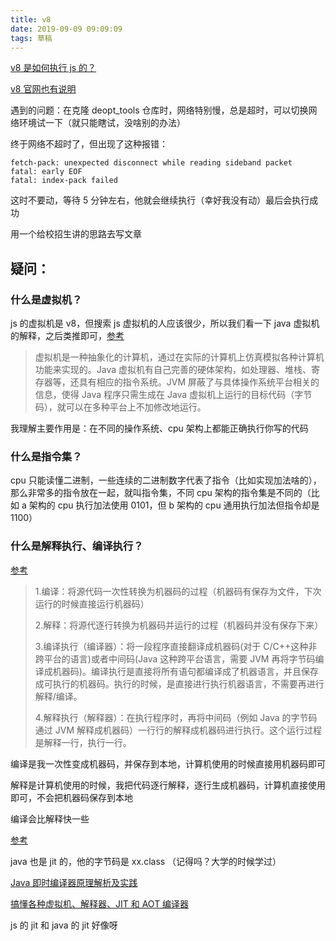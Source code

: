 ```yaml
---
title: v8
date: 2019-09-09 09:09:09
tags: 草稿
---
```


[v8 是如何执行 js 的？](https://www.zoo.team/article/the-process-of-executing-js-in-v8)

[v8 官网也有说明](https://v8.dev/docs/source-code)

遇到的问题：在克隆 deopt_tools 仓库时，网络特别慢，总是超时，可以切换网络环境试一下（就只能瞎试，没啥别的办法）

终于网络不超时了，但出现了这种报错：

```
fetch-pack: unexpected disconnect while reading sideband packet
fatal: early EOF
fatal: index-pack failed
```

这时不要动，等待 5 分钟左右，他就会继续执行（幸好我没有动）最后会执行成功

用一个给校招生讲的思路去写文章

## 疑问：

### 什么是虚拟机？

js 的虚拟机是 v8，但搜索 js 虚拟机的人应该很少，所以我们看一下 java 虚拟机的解释，之后类推即可，[参考](https://blog.csdn.net/zhangjg_blog/article/details/20380971)

> 虚拟机是一种抽象化的计算机，通过在实际的计算机上仿真模拟各种计算机功能来实现的。Java 虚拟机有自己完善的硬体架构，如处理器、堆栈、寄存器等，还具有相应的指令系统。JVM 屏蔽了与具体操作系统平台相关的信息，使得 Java 程序只需生成在 Java 虚拟机上运行的目标代码（字节码），就可以在多种平台上不加修改地运行。

我理解主要作用是：在不同的操作系统、cpu 架构上都能正确执行你写的代码

### 什么是指令集？

cpu 只能读懂二进制，一些连续的二进制数字代表了指令（比如实现加法啥的），那么非常多的指令放在一起，就叫指令集，不同 cpu 架构的指令集是不同的（比如 a 架构的 cpu 执行加法使用 0101，但 b 架构的 cpu 通用执行加法但指令却是 1100）

### 什么是解释执行、编译执行？

[参考](https://zhuanlan.zhihu.com/p/415844136)

> 1.编译：将源代码一次性转换为机器码的过程（机器码有保存为文件，下次运行的时候直接运行机器码）
>
> 2.解释：将源代逐行转换为机器码并运行的过程（机器码并没有保存下来）
>
> 3.编译执行（编译器）：将一段程序直接翻译成机器码(对于 C/C++这种非跨平台的语言)或者中间码(Java 这种跨平台语言，需要 JVM 再将字节码编译成机器码)。编译执行是直接将所有语句都编译成了机器语言，并且保存成可执行的机器码。执行的时候，是直接进行执行机器语言，不需要再进行解释/编译。
>
> 4.解释执行（解释器）：在执行程序时，再将中间码（例如 Java 的字节码通过 JVM 解释成机器码）一行行的解释成机器码进行执行。这个运行过程是解释一行，执行一行。

编译是我一次性变成机器码，并保存到本地，计算机使用的时候直接用机器码即可

解释是计算机使用的时候，我把代码逐行解释，逐行生成机器码，计算机直接使用即可，不会把机器码保存到本地

编译会比解释快一些

[参考](https://www.cnblogs.com/codehaogg/p/12852609.html)

java 也是 jit 的，他的字节码是 xx.class （记得吗？大学的时候学过）

[Java 即时编译器原理解析及实践](https://tech.meituan.com/2020/10/22/java-jit-practice-in-meituan.html)

[搞懂各种虚拟机、解释器、JIT 和 AOT 编译器](https://blog.csdn.net/zhongyili_sohu/article/details/106555297)

js 的 jit 和 java 的 jit 好像呀
